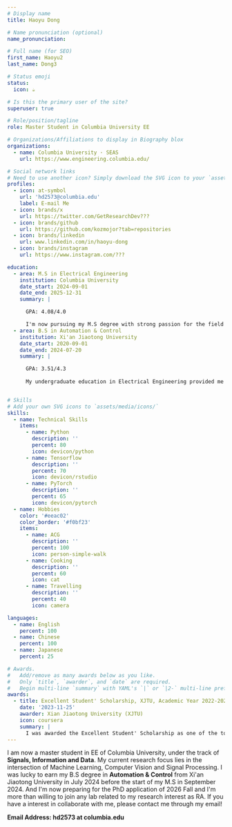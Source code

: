 ```yaml
---
# Display name
title: Haoyu Dong

# Name pronunciation (optional)
name_pronunciation: 

# Full name (for SEO)
first_name: Haoyu2
last_name: Dong3

# Status emoji
status:
  icon: ☕️

# Is this the primary user of the site?
superuser: true

# Role/position/tagline
role: Master Student in Columbia University EE

# Organizations/Affiliations to display in Biography blox
organizations:
  - name: Columbia University · SEAS
    url: https://www.engineering.columbia.edu/

# Social network links
# Need to use another icon? Simply download the SVG icon to your `assets/media/icons/` folder.
profiles:
  - icon: at-symbol
    url: 'hd2573@columbia.edu'
    label: E-mail Me
  - icon: brands/x
    url: https://twitter.com/GetResearchDev???
  - icon: brands/github
    url: https://github.com/kozmojor?tab=repositories
  - icon: brands/linkedin
    url: www.linkedin.com/in/haoyu-dong
  - icon: brands/instagram
    url: https://www.instagram.com/???

education:
  - area: M.S in Electrical Engineering
    institution: Columbia University
    date_start: 2024-09-01
    date_end: 2025-12-31
    summary: |

      GPA: 4.08/4.0

      I'm now pursuing my M.S degree with strong passion for the field of deep learning
  - area: B.S in Automation & Control
    institution: Xi'an Jiaotong University
    date_start: 2020-09-01
    date_end: 2024-07-20
    summary: |

      GPA: 3.51/4.3
      
      My undergraduate education in Electrical Engineering provided me with a solid foundation in both engineering and theoretical concepts. My primary concentration was in control theory, while I also explored various other fields.


# Skills
# Add your own SVG icons to `assets/media/icons/`
skills:
  - name: Technical Skills
    items:
      - name: Python
        description: ''
        percent: 80
        icon: devicon/python
      - name: Tensorflow
        description: ''
        percent: 70
        icon: devicon/rstudio
      - name: PyTorch
        description: ''
        percent: 65
        icon: devicon/pytorch
  - name: Hobbies
    color: '#eeac02'
    color_border: '#f0bf23'
    items:
      - name: ACG
        description: ''
        percent: 100
        icon: person-simple-walk
      - name: Cooking
        description: ''
        percent: 60
        icon: cat
      - name: Travelling
        description: ''
        percent: 40
        icon: camera

languages:
  - name: English
    percent: 100
  - name: Chinese
    percent: 100
  - name: Japanese
    percent: 25

# Awards.
#   Add/remove as many awards below as you like.
#   Only `title`, `awarder`, and `date` are required.
#   Begin multi-line `summary` with YAML's `|` or `|2-` multi-line prefix and indent 2 spaces below.
awards:
  - title: Excellent Student' Scholarship, XJTU, Academic Year 2022-2023
    date: '2023-11-25'
    awarder: Xian Jiaotong University (XJTU)
    icon: coursera
    summary: |
      I was awarded the Excellent Student' Scholarship as one of the top 10% students in XJTU.
---
```


I am now a master student in EE of Columbia University, under the track of **Signals, Information and Data**. My current research focus lies in the intersection of Machine Learning, Computer Vision and Signal Processing. I was lucky to earn my B.S degree in **Automation & Control** from Xi'an Jiaotong University in July 2024 before the start of my M.S in September 2024. And I'm now preparing for the PhD application of 2026 Fall and I'm more than willing to join any lab related to my research interest as RA. If you have a interest in collaborate with me, please contact me through my email!

**Email Address: hd2573 at columbia.edu**
